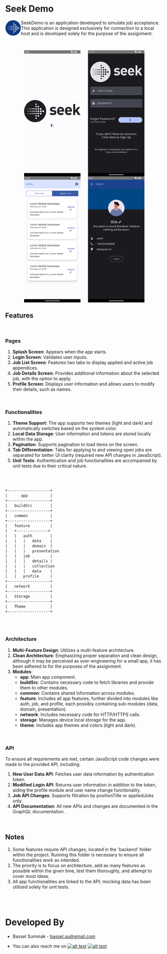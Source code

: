 # Seek Demo

<img align="left" width="50" height="50" src="./screenshots/iconseek.png" alt="image_name png" />

SeekDemo is an application developed to simulate job acceptance. This application is designed exclusively for connection to a local host and is developed solely for the purpose of the assignment.

<br />


<p align="center"">
    <img align="center" width="180" height="400" src="./screenshots/1.png" hspace="10" />
    <img align="center" width="180" height="400" src="./screenshots/2.png" hspace="10"/>
    <img align="center" width="180" height="400" src="./screenshots/3.png" hspace="10"/>
    <img align="center" width="180" height="400" src="./screenshots/4.png" hspace="10"/>
</p>

## Features
<br />

### Pages
1. **Splash Screen**: Appears when the app starts.
2. **Login Screen**: Validates user inputs.
3. **Job List Screen**: Features two tabs to display applied and active job appendices.
4. **Job Details Screen**: Provides additional information about the selected job, with the option to apply.
5. **Profile Screen**: Displays user information and allows users to modify their details, such as names.

<br />

### Functionalities
1. **Theme Support**: The app supports two themes (light and dark) and automatically switches based on the system color.
2. **Local Data Storage**: User information and tokens are stored locally within the app.
3. **Pagination**: Supports pagination to load items on the screen.
4. **Tab Differentiation**: Tabs for applying to and viewing open jobs are separated for better UI clarity (required new API changes in JavaScript).
5. **Unit Tests**: Authentication and job functionalities are accompanied by unit tests due to their critical nature.

<br />



```Text

+-------------------+
|      app          |
+-------------------+
|   buildSrc        |
+-------------------+
|   common          |
+-------------------+
|   feature         |
|   +--------------+
|   |   auth        |
|   |   |   data    |
|   |   |   domain  |
|   |   |   presentation
|   |   job         |
|   |   |   details |
|   |   |   collection
|   |   |   data    |
|   |   profile     |
+-------------------+
|   network         |
+-------------------+
|   Storage         |
+-------------------+
|   Theme           |
+-------------------+


```
<br />

### Architecture
1. **Multi-Feature Design**: Utilizes a multi-feature architecture.
2. **Clean Architecture**: Emphasizing proper separation and clean design, although it may be perceived as over-engineering for a small app, it has been adhered to for the purposes of the assignment.
3. **Modules**:
   - **app**: Main app component.
   - **buildSrc**: Contains necessary code to fetch libraries and provide them to other modules.
   - **common**: Contains shared information across modules.
   - **feature**: Includes all app features, further divided into modules like auth, job, and profile, each possibly containing sub-modules (data, domain, presentation).
   - **network**: Includes necessary code for HTTP/HTTPS calls.
   - **storage**: Manages device local storage for the app.
   - **theme**: Includes app themes and colors (light and dark).

<br />

### API
To ensure all requirements are met, certain JavaScript code changes were made to the provided API, including:
1. **New User Data API**: Fetches user data information by authentication token.
2. **Modified Login API**: Returns user information in addition to the token, aiding the profile module and user name change functionality.
3. **Job API Changes**: Supports filtration by positionTitle or appliedJobs only.
4. **API Documentation**: All new APIs and changes are documented in the GraphQL documentation.

<br />

## Notes
1. Some features require API changes, located in the 'backend' folder within the project. Running this folder is necessary to ensure all functionalities work as intended.
2. The priority is to focus on architecture, add as many features as possible within the given time, test them thoroughly, and attempt to cover most ideas.
3. All app functionalities are linked to the API; mocking data has been utilized solely for unit tests.






<br />
<br />



# Developed By

* Bassel Summak - <bassel.su@gmail.com>

* You can also reach me on   [![alt text][2.1]][2]  [![alt text][3.1]][3] 



[2.1]: http://i.imgur.com/P3YfQoD.png
[2]: https://www.facebook.com/Bassel.Su

[3.1]: http://i.imgur.com/tXSoThF.png
[3]: https://twitter.com/Bassel_Summak


